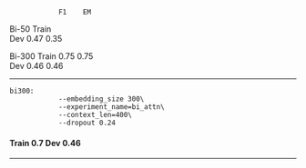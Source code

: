                 F1    EM
Bi-50   Train  
        Dev    0.47  0.35

Bi-300  Train  0.75  0.75  
        Dev    0.46  0.46

---------------------------------
```
bi300:
			--embedding_size 300\
			--experiment_name=bi_attn\
			--context_len=400\
			--dropout 0.24
```
#### Train 0.7 Dev 0.46
---------------------------------
